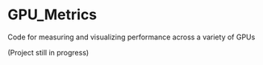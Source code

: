 # GPU_Metrics
Code for measuring and visualizing performance across a variety of GPUs


(Project still in progress)
